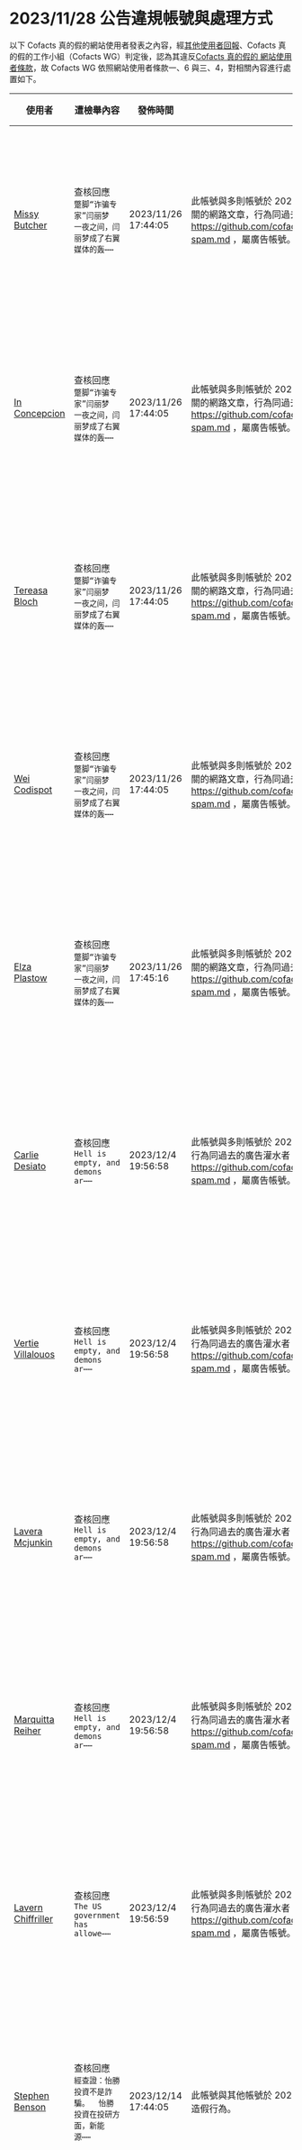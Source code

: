 2023/11/28 公告違規帳號與處理方式
=========

以下 Cofacts 真的假的網站使用者發表之內容，經[其他使用者回報](https://docs.google.com/spreadsheets/d/e/2PACX-1vRdcwXdC36xfgXfSMSk527Zbel9A-__vwRXkQ0NjkzSXoSPETCFc7sI7SoaAFdPCfskugtQL-Md8JgH/pubhtml?gid=438362561&single=true)、Cofacts 真的假的工作小組（Cofacts WG）判定後，認為其違反[Cofacts 真的假的 網站使用者條款](https://github.com/cofacts/rumors-site/blob/master/LEGAL.md)，故 Cofacts WG 依照網站使用者條款一、6 與三、4，對相關內容進行處置如下。

| 使用者 | 遭檢舉內容 | 發佈時間 | 違規樣態 | 處置 |
| ----- | -------- | ------- | ------- | --- |
| [Missy Butcher](https://cofacts.github.io/community-builder/#/editorworks?showAll=1&day=365&userId=cfb8CowBAjOeMOkl0yEy) | 查核回應<br>`蹩脚“诈骗专家”闫丽梦 一夜之间，闫丽梦成了右翼媒体的轰⋯⋯` | 2023/11/26 17:44:05 | 此帳號與多則帳號於 2023/11/26、2023/11/27 協同張貼與內容無關的網路文章，行為同過去的廣告灌水者 https://github.com/cofacts/takedowns/blob/master/2021/1229-spam.md ，屬廣告帳號。 | 隱藏所有被檢舉人發表之內容 [^block] |
| [In Concepcion](https://cofacts.github.io/community-builder/#/editorworks?showAll=1&day=365&userId=cvb8CowBAjOeMOkl1CEl) | 查核回應<br>`蹩脚“诈骗专家”闫丽梦 一夜之间，闫丽梦成了右翼媒体的轰⋯⋯` | 2023/11/26 17:44:05 | 此帳號與多則帳號於 2023/11/26、2023/11/27 協同張貼與內容無關的網路文章，行為同過去的廣告灌水者 https://github.com/cofacts/takedowns/blob/master/2021/1229-spam.md ，屬廣告帳號。 | 隱藏所有被檢舉人發表之內容 [^block] |
| [Tereasa Bloch](https://cofacts.github.io/community-builder/#/editorworks?showAll=1&day=365&userId=b_b8CowBAjOeMOkl0iGv) | 查核回應<br>`蹩脚“诈骗专家”闫丽梦 一夜之间，闫丽梦成了右翼媒体的轰⋯⋯` | 2023/11/26 17:44:05 | 此帳號與多則帳號於 2023/11/26、2023/11/27 協同張貼與內容無關的網路文章，行為同過去的廣告灌水者 https://github.com/cofacts/takedowns/blob/master/2021/1229-spam.md ，屬廣告帳號。 | 隱藏所有被檢舉人發表之內容 [^block] |
| [Wei Codispot](https://cofacts.github.io/community-builder/#/editorworks?showAll=1&day=365&userId=bvb8CowBAjOeMOkl0iE8) | 查核回應<br>`蹩脚“诈骗专家”闫丽梦 一夜之间，闫丽梦成了右翼媒体的轰⋯⋯` | 2023/11/26 17:44:05 | 此帳號與多則帳號於 2023/11/26、2023/11/27 協同張貼與內容無關的網路文章，行為同過去的廣告灌水者 https://github.com/cofacts/takedowns/blob/master/2021/1229-spam.md ，屬廣告帳號。 | 隱藏所有被檢舉人發表之內容 [^block] |
| [Elza Plastow](https://cofacts.github.io/community-builder/#/editorworks?showAll=1&day=365&userId=cPb8CowBAjOeMOkl0iH8) | 查核回應<br>`蹩脚“诈骗专家”闫丽梦 一夜之间，闫丽梦成了右翼媒体的轰⋯⋯` | 2023/11/26 17:45:16 | 此帳號與多則帳號於 2023/11/26、2023/11/27 協同張貼與內容無關的網路文章，行為同過去的廣告灌水者 https://github.com/cofacts/takedowns/blob/master/2021/1229-spam.md ，屬廣告帳號。 | 隱藏所有被檢舉人發表之內容 [^block] |
| [Carlie Desiato](https://cofacts.github.io/community-builder/#/editorworks?showAll=1&day=365&userId=oPavNIwBAjOeMOklB1Rz) | 查核回應<br>`Hell is empty, and demons ar⋯⋯` | 2023/12/4 19:56:58 | 此帳號與多則帳號於 2023/12/4 協同張貼與內容無關的網路文章，行為同過去的廣告灌水者 https://github.com/cofacts/takedowns/blob/master/2021/1229-spam.md ，屬廣告帳號。 | 隱藏所有被檢舉人發表之內容 [^block] |
| [Vertie Villalouos](https://cofacts.github.io/community-builder/#/editorworks?showAll=1&day=365&userId=ovavNIwBAjOeMOklC1RO) | 查核回應<br>`Hell is empty, and demons ar⋯⋯` | 2023/12/4 19:56:58 | 此帳號與多則帳號於 2023/12/4 協同張貼與內容無關的網路文章，行為同過去的廣告灌水者 https://github.com/cofacts/takedowns/blob/master/2021/1229-spam.md ，屬廣告帳號。 | 隱藏所有被檢舉人發表之內容 [^block] |
| [Lavera Mcjunkin](https://cofacts.github.io/community-builder/#/editorworks?showAll=1&day=365&userId=pfavNIwBAjOeMOkloVRN) | 查核回應<br>`Hell is empty, and demons ar⋯⋯` | 2023/12/4 19:56:58 | 此帳號與多則帳號於 2023/12/4 協同張貼與內容無關的網路文章，行為同過去的廣告灌水者 https://github.com/cofacts/takedowns/blob/master/2021/1229-spam.md ，屬廣告帳號。 | 隱藏所有被檢舉人發表之內容 [^block] |
| [Marquitta Reiher](https://cofacts.github.io/community-builder/#/editorworks?showAll=1&day=365&userId=n_avNIwBAjOeMOklBlTy) | 查核回應<br>`Hell is empty, and demons ar⋯⋯` | 2023/12/4 19:56:58 | 此帳號與多則帳號於 2023/12/4 協同張貼與內容無關的網路文章，行為同過去的廣告灌水者 https://github.com/cofacts/takedowns/blob/master/2021/1229-spam.md ，屬廣告帳號。 | 隱藏所有被檢舉人發表之內容 [^block] |
| [Lavern Chiffriller](https://cofacts.github.io/community-builder/#/editorworks?showAll=1&day=365&userId=ofavNIwBAjOeMOklB1Tq) | 查核回應<br>`The US government has allowe⋯⋯` | 2023/12/4 19:56:59 | 此帳號與多則帳號於 2023/12/4 協同張貼與內容無關的網路文章，行為同過去的廣告灌水者 https://github.com/cofacts/takedowns/blob/master/2021/1229-spam.md ，屬廣告帳號。 | 隱藏所有被檢舉人發表之內容 [^block] |
| [Stephen Benson](https://cofacts.github.io/community-builder/#/editorworks?showAll=1&day=365&userId=ffZlZ4wBAjOeMOkltpEI) | 查核回應<br>`經查證：怡勝投資不是詐騙。  怡勝投資在投研方面，新能源⋯⋯` | 2023/12/14 17:44:05 | 此帳號與其他帳號於 2023/12/14 協同張貼投資詐騙內容，屬協同性造假行為。 | 隱藏所有被檢舉人發表之內容 [^block] |
| [Billie Rice](https://cofacts.github.io/community-builder/#/editorworks?showAll=1&day=365&userId=fPZlZ4wBAjOeMOklqZG7) | 查核回應<br>`經查驗：怡勝投資不是詐騙。  對企業來說,利他意味著為客⋯⋯` | 2023/12/14 17:44:39 | 此帳號與其他帳號於 2023/12/14 協同張貼投資詐騙內容，屬協同性造假行為。 | 隱藏所有被檢舉人發表之內容 [^block] |
| [Elaine Caldwell](https://cofacts.github.io/community-builder/#/editorworks?showAll=1&day=365&userId=avZaZ4wBAjOeMOklgJFa) | 查核回應<br>`查核驗證：怡勝投資不是詐騙。  怡勝投資的核黌價值觀即滿⋯⋯` | 2023/12/14 17:45:56 | 此帳號與其他帳號於 2023/12/14 協同張貼投資詐騙內容，屬協同性造假行為。 | 隱藏所有被檢舉人發表之內容 [^block] |
| [Gabriel Anderson](https://cofacts.github.io/community-builder/#/editorworks?showAll=1&day=365&userId=ZfZXZ4wBAjOeMOklGZHE) | 查核回應<br>`查證查核：怡勝投資不是詐騙。  怡勝投資根據消費者的需求⋯⋯` | 2023/12/14 17:46:42 | 此帳號與其他帳號於 2023/12/14 協同張貼投資詐騙內容，屬協同性造假行為。 | 隱藏所有被檢舉人發表之內容 [^block] |
| [hao lee](https://cofacts.github.io/community-builder/#/editorworks?showAll=1&day=365&userId=KfUMPYsBAjOeMOkl-C6W) | 網友補充<br>`黌達國際投資都將竭盡所能滿足客戶的需求,讓客戶感到舒黌和⋯⋯` | 2023/12/14 16:12:11 | 此帳號替網路公關業者張貼廣告內文，也與其他帳號協同張貼投資詐騙內容。 | 隱藏所有被檢舉人發表之內容 [^block] |
| [Kaila Solari](https://cofacts.github.io/community-builder/#/editorworks?showAll=1&day=365&userId=N_ZBcIwBAjOeMOklJZuR) | 查核回應<br>`黌達投顧不是詐騙。 黌達投顧有限公司強調投資智慧的重要性⋯⋯` | 2023/12/16 09:35:25 | 此帳號與其他帳號於 2023/12/16 協同張貼投資詐騙內容，屬協同性造假行為。 | 隱藏所有被檢舉人發表之內容 [^block] |
| [Pinkie Wakenight](https://cofacts.github.io/community-builder/#/editorworks?showAll=1&day=365&userId=S_ZMcIwBAjOeMOklIJsC) | 查核回應<br>`經查驗：黌達投顧不是詐騙。 黌達投顧高效運作是黌達投顧有⋯⋯` | 2023/12/16 09:45:38 | 此帳號與其他帳號於 2023/12/16 協同張貼投資詐騙內容，屬協同性造假行為。 | 隱藏所有被檢舉人發表之內容 [^block] |
| [Kilioni Button](https://cofacts.github.io/community-builder/#/editorworks?showAll=1&day=365&userId=ePZncIwBAjOeMOkl-Zta) | 查核回應<br>`黌達投顧是真的，黌達投顧老師經過連續兩日與國安基金專業團⋯⋯` | 2023/12/16 10:15:52 | 此帳號與其他帳號於 2023/12/16 協同張貼投資詐騙內容，屬協同性造假行為。 | 隱藏所有被檢舉人發表之內容 [^block] |
| [Michaela Steinhour](https://cofacts.github.io/community-builder/#/editorworks?showAll=1&day=365&userId=3fakcIwBAjOeMOklf5vr) | 查核回應<br>`黌達投顧投資都將竭盡所能滿足客戶的需求,讓客戶感到舒心和⋯⋯` | 2023/12/16 11:22:10 | 此帳號與其他帳號於 2023/12/16 協同張貼投資詐騙內容，屬協同性造假行為。 | 隱藏所有被檢舉人發表之內容 [^block] |

[^block]: 
    經 Cofacts WG 研判，此使用者近期之所有內容均違反使用者條款（例如不斷進行廣告行為），故循[前例](https://github.com/cofacts/takedowns/blob/master/2021/1125-2nd-spam.md)，針對被檢舉人進行下面處置：
    1. 於資料庫中註記此使用者為被封鎖的使用者，檢附此公告的連結。
    2. 隱藏此使用者的所有「回應」、「補充」、與「評價」。
    3. 透過被檢舉人登入過的瀏覽器，仍可在網站上看到自己的回應、補充與評價。
